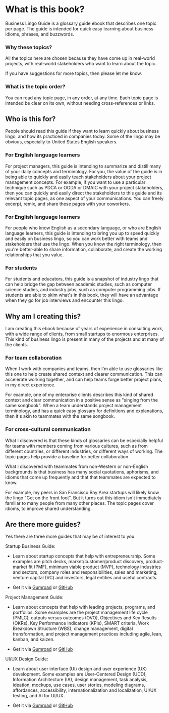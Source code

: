 # What is this book?

Business Lingo Guide is a glossary guide ebook that describes one topic per page. The guide is intended for quick easy learning about business idioms, phrases, and buzzwords.


### Why these topics?

All the topics here are chosen because they have come up in real-world projects, with real-world stakeholders who want to learn about the topic.

If you have suggestions for more topics, then please let me know.


### What is the topic order?

You can read any topic page, in any order, at any time. Each topic page is intended be clear on its own, without needing cross-references or links.


## Who is this for?

People should read this guide if they want to learn quickly about business lingo, and how its practiced in companies today. Some of the lingo may be obvious, especially to United States English speakers.


### For English language learners

For project managers, this guide is intending to summarize and distill many of your daily concepts and terminology. For you, the value of the guide is in being able to quickly and easily teach stakeholders about your project management concepts. For example, if you want to use a particular technique such as PDCA or OODA or DMAIC with your project stakeholders, then you can quickly and easily direct the stakeholders to this guide and its relevant topic pages, as one aspect of your communications. You can freely excerpt, remix, and share these pages with your coworkers.


### For English language learners

For people who know English as a secondary language, or who are English language learners, this guide is intending to bring you up to speed quickly and easily on business lingo, so you can work better with teams and stakeholders that use the lingo. When you know the right terminology, then you're better-able to share information, collaborate, and create the working relationships that you value.


### For students

For students and educators, this guide is a snapshot of industry lingo that can help bridge the gap between academic studies, such as computer science studies, and industry jobs, such as computer programming jobs. If students are able to skim what's in this book, they will have an advantage when they go for job interviews and encounter this lingo.


## Why am I creating this?

I am creating this ebook because of  years of experience in consulting work, with a wide range of clients, from small startups to enormous enterprises. This kind of business lingo is present in many of the projects and at many of the clients.


### For team collaboration

When I work with companies and teams, then I'm able to use glossaries like this one to help create shared context and clearer communication. This can accelerate working together, and can help teams forge better project plans, in my direct experience.

For example, one of my enterprise clients describes this kind of shared context and clear communication in a positive sense as "singing from the same songbook". When a team understands project management terminology, and has a quick easy glossary for definitions and explanations, then it's akin to teammates with the same songbook.


### For cross-cultural communication

What I discovered is that these kinds of glossaries can be especially helpful for teams with members coming from various cultures, such as from different countries, or different industries, or different ways of working. The topic pages help provide a baseline for better collaboration.

What I discovered with teammates from non-Western or non-English backgrounds is that business has many social quotations, aphorisms, and idioms that come up frequently and that that teammates are expected to know.

For example, my peers in San Francisco Bay Area startups will likely know the lingo "Get on the front foot". But it turns out this idiom isn't immediately familiar to many people from many other places. The topic pages cover idioms, to improve shared understanding.


## Are there more guides?

Yes there are three more guides that may be of interest to you.

Startup Business Guide:

* Learn about startup concepts that help with entrepreneurship. Some examples are pitch decks, market/customer/product discovery, product-market fit (PMF), minimum viable product (MVP), technology industries and sectors, company roles and responsibilities, sales and marketing, venture capital (VC) and investors, legal entities and useful contracts.

* Get it via [Gumroad](https://gumroad.com/l/startup-business-guide) or [GitHub](https://github.com/sixarm/startup-business-guide)

Project Management Guide:

* Learn about concepts that help with leading projects, programs, and portfolios. Some examples are the project management life cycle (PMLC), outputs versus outcomes (OVO), Objectives and Key Results (OKRs), Key Performance Indicators (KPIs), SMART criteria, Work Breakdown Structure (WBS), change management, digital transformation, and project management practices including agile, lean, kanban, and kaizen.

* Get it via [Gumroad](https://gumroad.com/l/project-management-guide) or [GitHub](https://github.com/sixarm/project-management-guide)

UI/UX Design Guide:

* Learn about user interface (UI) design and user experience (UX) development. Some examples are User-Centered Design (UCD), Information Architecture (IA), design management, task analysis, ideation, mockups, use cases, user stories, modeling diagrams, affordances, accessibility, internationalization and localization, UI/UX testing, and AI for UI/UX.

* Get it via [Gumroad](https://gumroad.com/l/ui-ux-design-guide) or [GitHub](https://github.com/sixarm/ui-ux-design-guide)
